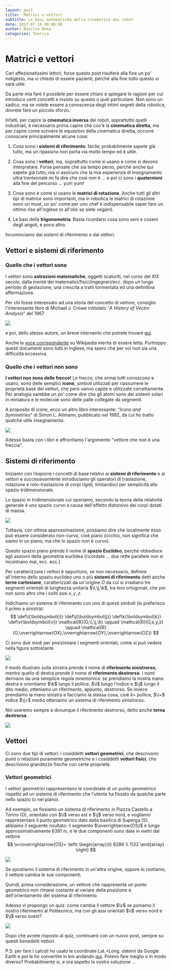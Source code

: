 ```yaml
---
layout: post
title:  Matrici e vettori
subtitle: Le basi matematiche della cinematica dei robot
date: 2017-07-10 00:00:00
author: Basilio Bona
categories: Teorica
---
```


# Matrici e vettori

Cari affezionatissimi lettori, forse questo post risulterà alla fine un po' indigesto, ma vi chiedo di essere pazienti, perché alla fine tutto questo vi sarà utile.

Da parte mia farò il possibile per essere chiaro e spiegare le ragioni per cui introduco certi concetti e insisto su questo o quel particolare. Non sono un sadico, ma se volete essere a conoscenza degli intimi segreti della robotica, dovrete fare un piccolo sforzo.

Infatti, per capire la **cinematica inversa** dei robot, soprattutto quelli industriali, è necessario prima capire che cos'è la **cinematica diretta**, ma per capire come scrivere le equazioni della cinematica diretta, occorre conoscere principalmente alcune cose:

1. Cosa sono i **sistemi di riferimento**: facile; probabilmente sapete già tutto, ma un ripassìno non porta via molto tempo ed è utile.

2. Cosa sono i **vettori**, ma, soprattutto come si usano e come si devono interpretare. Forse pensate che sia tempo perso, perché anche qui sapete già tutto, ma vi assicuro che la mia esperienza di insegnamento ultra trentennale mi fa dire che così non è ... e poi ci sono i **quaternioni** alla fine del percorso ... yum yum!

3. Cosa sono e come si usano le **matrici di rotazione**.  Anche tutti gli altri tipi di matrice sono importanti, ma in robotica le matrici di rotazione sono un must, un po' come per uno chef è indispensabile saper fare un ottimo riso all'inglese (o all'olio se siete vegani).  

4. Le basi della **trigonometria**. Basta ricordarsi cosa sono seni e coseni degli angoli, e poco altro.

Incominciamo dai sistemi di riferimento e dai vettori.

## Vettori e sistemi di riferimento

### Quello che i vettori sono

I vettori sono **astrazioni matematiche**, oggetti scaturiti, nel corso del XIX secolo, dalla mente dei matematici/fisici/ingegneri/ecc. dopo un lungo periodo di gestazione, una crescita a tratti tormentata ed una definitiva affermazione.

Per chi fosse interessato ad una storia del concetto di vettore, consiglio l'interessante libro di Michael J. Crowe intitolato "*A History of Vector Analysis*" del 1967 

![](http://i.imgur.com/EwuITji.png)

e poi, dello stesso autore, un breve intervento che potrete trovare [qui](http://worrydream.com/refs/Crowe-HistoryOfVectorAnalysis.pdf). 

Anche la [voce corrispondente](https://en.wikipedia.org/wiki/A_History_of_Vector_Analysis) su Wikipedia merita di essere letta. Purtroppo questi documenti sono tutti in inglese, ma spero che per voi non sia una difficoltà eccessiva.

### Quello che i vettori **non** sono

**I vettori non sono delle frecce!** Le frecce, che ormai tutti conoscono e usano, sono delle semplici **icone**, simboli utilizzati per riassumere le proprietà base dei vettori, che però vanno capite e utilizzate correttamente. Per analogia sarebbe un po' come dire che gli atomi sono dei sistemi solari in miniatura e le molecole sono delle palle collegate da segmenti.

A proposito di icone, ecco un altro libro interessante: "*Icons and Symmetries*" di  Simon L. Altmann, pubblicato nel 1992, da cui ho tratto qualche utile insegnamento. 

![](http://i.imgur.com/ZA3nKRo.png)

Adesso basta con i libri e affrontiamo l'argomento "vettore che non è una freccia".

## Sistemi di riferimento

Iniziamo con l’esporre i concetti di base relativi ai **sistemi di riferimento** e ai vettori e successivamente introduciamo gli operatori di traslazione, rotazione e roto-traslazione di corpi rigidi, limitandoci per semplicità allo spazio tridimensionale. 

Lo spazio in tridimensionale cui operiamo, secondo la teoria della relatività generale è uno spazio curvo a causa dell'effetto distorsivo dei corpi dotati di massa.

![](http://i.imgur.com/rVm9FQE.png)

Tuttavia, con ottima approssimazione, possiamo dire che localmente esso può essere considerato non-curvo, cioè piano (occhio, non significa che siamo in un piano, ma che lo spazio non è curvo). 

Questo spazio piano prende il nome di **spazio Euclideo**, perché obbedisce agli assiomi della geometria euclidea (ricordate ... due rette parallele non si incontrano mai, ecc. ecc.)

Per caratterizzare i vettori è opportuno, se non necessario, definire all'interno dello spazio euclideo uno o più **sistemi di riferimento** detti anche **terne cartesiane**, caratterizzati da un'origine $O$ da cui si irradiano tre segmenti orientati di lunghezza unitaria $\i,\j,\k$, tra loro ortogonali, che poi non sono altro che i soliti assi $x,y,z$. 

Indichiamo un sistema di riferimento con uno di questi simboli (io preferisco il primo a sinistra):
$$
\def\i{\boldsymbol{i}}
\def\j{\boldsymbol{j}}
\def\k{\boldsymbol{k}}
\def\v{\boldsymbol{v}}
\mathcal{R}(O,\i,\j,\k) \qquad
\mathcal{R}(O,x,y,z) 
\qquad
\mathcal{R}(O,\overrightarrow{OX},\overrightarrow{OY},\overrightarrow{OZ}) 
$$

Ci sono due modi per posizionare i segmenti orientati, come si può vedere nella figura sottostante

![](http://i.imgur.com/WRFu5SZ.png)

Il modo illustrato sulla sinistra prende il nome di **riferimento sinistrorso**, mentre quello di destra prende il nome di **riferimento destrorso**. I nomi derivano da una semplice regola mnemonica: se prendiamo la nostra mano destra e orientiamo $\k$ lungo il pollice, $\i$  lungo l'indice e $\j$ lungo il dito medio, otteniamo un riferimento, appunto, destrorso. Se invece prendiamo la mano sinistra e facciamo la stessa cosa, cioè $k=$ pollice, $\i=$ indice $\j=$ medio otteniamo un sistema di riferimento sinistrorso. 

Noi useremo sempre e dovunque il riferimento destrorso, detto anche **terna destrorsa**.

![](http://i.imgur.com/Y6cRQ8B.png)

## Vettori

Ci sono due tipi di vettori: i cosiddetti **vettori geometrici**, che descrivono punti o relazioni puramente geometriche  e i cosiddetti **vettori fisici**, che descrivono grandezze fisiche con certe proprietà.

### Vettori geometrici

I vettori geometrici rappresentano le coordinate di un punto geometrico rispetto ad un sistema di riferimento che l'utente ha fissato da qualche parte nello spazio (o nel piano). 

Ad esempio, se fissiamo un sistema di riferimento in Piazza Castello a Torino (O), orientato con $\i$ verso est e $\j$ verso nord, e vogliamo rappresentare il punto geometrico dato dalla basilica di Superga (S), abbiamo il seguente risultato: il segmento $\overrightarrow{OS}$ è lungo approssimativamente 6381 m, e le due componenti sono date in metri dal vettore
$$
\v=\overrightarrow{OS}=
\left(
\begin{array}{l}
6286
\\
1122
\end{array}
\right)
$$

![](http://i.imgur.com/j6SM0Uc.png)

Se spostiamo il sistema di riferimento in un'altra origine, oppure lo ruotiamo, il vettore cambia le sue componenti.

Quindi, prima considerazione, un vettore che rappresenta un punto geometrico non rimane costante al variare della posizione e dell'orientamento del sistema di riferimento.

Adesso vi propongo un quiz: come cambia il vettore $\v$ se poniamo il nostro riferimento al Politecnico, ma con gli assi orientati $\i$ verso nord e $\j$ verso ovest?

![](http://i.imgur.com/Xj1OSrL.png)

Dopo che avrete risposto al quiz, continuerò con un nuovo post, sempre su questi benedetti vettori.

P.S. per fare i calcoli ho usato le coordinate Lat.+Long. datemi da Google Earth e poi le ho convertite in km andando [qui](https://www.sunearthtools.com/it/tools/distance.php). Potevo fare meglio o in modo diverso? Probabilmente sì, e ora aspetto la vostra soluzione ...





